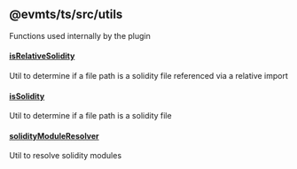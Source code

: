 ## @evmts/ts/src/utils

Functions used internally by the plugin

#### [isRelativeSolidity](./isRelativeSolidity.ts)

Util to determine if a file path is a solidity file referenced via a relative import

#### [isSolidity](./isSolidity.ts)

Util to determine if a file path is a solidity file

#### [solidityModuleResolver](./solidityModuleResolver.ts)

Util to resolve solidity modules
